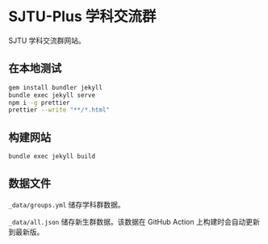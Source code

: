 # SJTU-Plus 学科交流群

SJTU 学科交流群网站。

## 在本地测试

```bash
gem install bundler jekyll
bundle exec jekyll serve
npm i -g prettier
prettier --write "**/*.html"
```

## 构建网站

```bash
bundle exec jekyll build
```

## 数据文件

`_data/groups.yml` 储存学科群数据。

`_data/all.json` 储存新生群数据。该数据在 GitHub Action 上构建时会自动更新到最新版。
